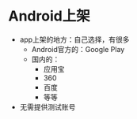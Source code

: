 # Android上架

* app上架的地方：自己选择，有很多
  * Android官方的：Google Play
  * 国内的：
    * 应用宝
    * 360
    * 百度
    * 等等
* 无需提供测试账号
